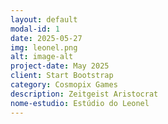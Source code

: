 ```yaml
---
layout: default
modal-id: 1
date: 2025-05-27
img: leonel.png
alt: image-alt
project-date: May 2025
client: Start Bootstrap
category: Cosmopix Games
description: Zeitgeist Aristocrat
nome-estudio: Estúdio do Leonel
---
```

